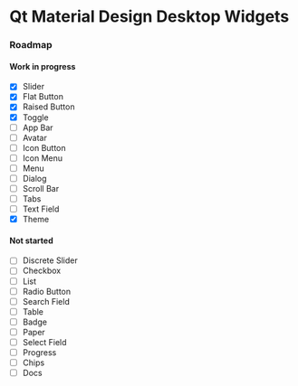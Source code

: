 # Qt Material Design Desktop Widgets

### Roadmap

#### Work in progress

- [x] Slider
- [x] Flat Button
- [x] Raised Button
- [x] Toggle
- [ ] App Bar
- [ ] Avatar
- [ ] Icon Button
- [ ] Icon Menu
- [ ] Menu
- [ ] Dialog
- [ ] Scroll Bar
- [ ] Tabs
- [ ] Text Field
- [x] Theme

#### Not started

- [ ] Discrete Slider
- [ ] Checkbox
- [ ] List
- [ ] Radio Button
- [ ] Search Field
- [ ] Table
- [ ] Badge
- [ ] Paper
- [ ] Select Field
- [ ] Progress
- [ ] Chips
- [ ] Docs
